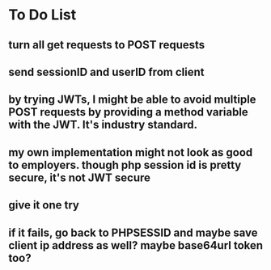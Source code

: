 # To Do List

## turn all get requests to POST requests

## send sessionID and userID from client

## by trying JWTs, I might be able to avoid multiple POST requests by providing a method variable with the JWT. It's industry standard.

## my own implementation might not look as good to employers. though php session id is pretty secure, it's not JWT secure

## give it one try

## if it fails, go back to PHPSESSID and maybe save client ip address as well? maybe base64url token too?
